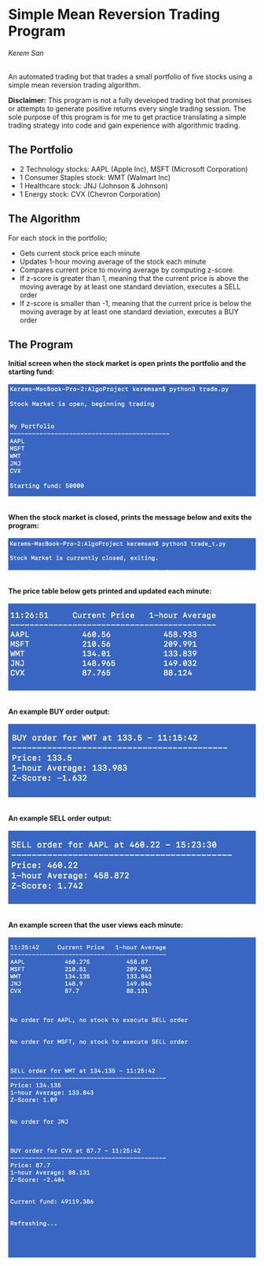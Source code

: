 # Simple Mean Reversion Trading Program

*Kerem San* 
<br/><br/>

An automated trading bot that trades a small portfolio of five stocks using a simple mean reversion trading algorithm.

**Disclaimer:** This program is not a fully developed trading bot that 
promises or attempts to generate positive returns every single trading 
session. The sole purpose of this program is for me to get practice 
translating a simple trading strategy into code and gain experience 
with algorithmic trading.

## The Portfolio
- 2 Technology stocks: AAPL (Apple Inc), MSFT (Microsoft Corporation)
- 1 Consumer Staples stock: WMT (Walmart Inc)
- 1 Healthcare stock: JNJ (Johnson & Johnson)
- 1 Energy stock: CVX (Chevron Corporation)

## The Algorithm

For each stock in the portfolio;
- Gets current stock price each minute
- Updates 1-hour moving average of the stock each minute
- Compares current price to moving average by computing z-score.
- If z-score is greater than 1, meaning that the current price is above
  the moving average by at least one standard deviation, executes a SELL order
- If z-score is smaller than -1, meaning that the current price is below
  the moving average by at least one standard deviation, executes a BUY order

## The Program

**Initial screen when the stock market is open prints the portfolio and the starting fund:**
<br/><br/>
![Open](images/open.png)<!-- .element height="50%" width="50%" -->
<br/><br/>

**When the stock market is closed, prints the message below and exits the program:**
<br/><br/>
![Closed](images/closed.png)
<br/><br/>

**The price table below gets printed and updated each minute:**
<br/><br/>
![Prices](images/price_table.png)
<br/><br/>

**An example BUY order output:**
<br/><br/>
![BUY](images/buy.png) 
<br/><br/>

**An example SELL order output:**
<br/><br/>
![SELL](images/sell.png) 
<br/><br/>

**An example screen that the user views each minute:**
<br/><br/>
![Screen](images/screen.png)






